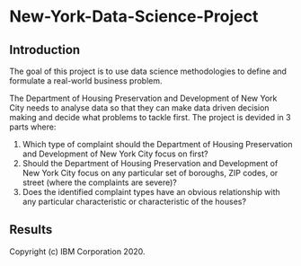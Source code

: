 # New-York-Data-Science-Project
## Introduction

The goal of this project is to use data science methodologies to define and formulate a real-world business problem. 

The Department of Housing Preservation and Development of New York City needs to analyse data so that they can make data driven decision making and decide what problems to tackle first. The project is devided in 3 parts where:

1. Which type of complaint should the Department of Housing Preservation and Development of New York City focus on first?
2. Should the Department of Housing Preservation and Development of New York City focus on any particular set of boroughs, ZIP codes, or street (where the complaints are severe)?
3. Does the identified complaint types have an obvious relationship with any particular characteristic or characteristic of the houses?

## Results






Copyright (c) IBM Corporation 2020.
